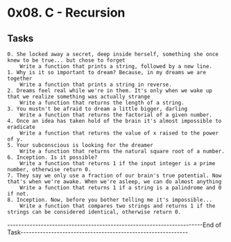 # 0x08. C - Recursion
## Tasks
	0. She locked away a secret, deep inside herself, something she once knew to be true... but chose to forget
		Write a function that prints a string, followed by a new line.
	1. Why is it so important to dream? Because, in my dreams we are together
		Write a function that prints a string in reverse.
	2. Dreams feel real while we're in them. It's only when we wake up that we realize something was actually strange
		Write a function that returns the length of a string.
	3. You mustn't be afraid to dream a little bigger, darling
		Write a function that returns the factorial of a given number.
	4. Once an idea has taken hold of the brain it's almost impossible to eradicate
		Write a function that returns the value of x raised to the power of y.
	5. Your subconscious is looking for the dreamer
		Write a function that returns the natural square root of a number.
	6. Inception. Is it possible?
		Write a function that returns 1 if the input integer is a prime number, otherwise return 0.
	7. They say we only use a fraction of our brain's true potential. Now that's when we're awake. When we're asleep, we can do almost anything
		Write a function that returns 1 if a string is a palindrome and 0 if not.
	8. Inception. Now, before you bother telling me it's impossible...
		Write a function that compares two strings and returns 1 if the strings can be considered identical, otherwise return 0.
----------------------------------------------------------------------End of Task------------------------------------------------------------
